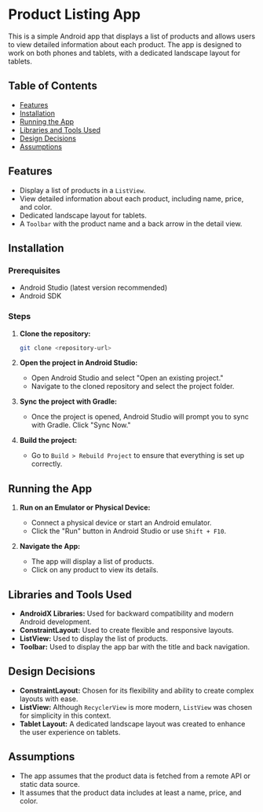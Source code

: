 
# Product Listing App

This is a simple Android app that displays a list of products and allows users to view detailed information about each product. The app is designed to work on both phones and tablets, with a dedicated landscape layout for tablets.

## Table of Contents
- [Features](#features)
- [Installation](#installation)
- [Running the App](#running-the-app)
- [Libraries and Tools Used](#libraries-and-tools-used)
- [Design Decisions](#design-decisions)
- [Assumptions](#assumptions)

## Features
- Display a list of products in a `ListView`.
- View detailed information about each product, including name, price, and color.
- Dedicated landscape layout for tablets.
- A `Toolbar` with the product name and a back arrow in the detail view.

## Installation

### Prerequisites
- Android Studio (latest version recommended)
- Android SDK

### Steps
1. **Clone the repository:**
   ```bash
   git clone <repository-url>
   ```
2. **Open the project in Android Studio:**
    - Open Android Studio and select "Open an existing project."
    - Navigate to the cloned repository and select the project folder.

3. **Sync the project with Gradle:**
    - Once the project is opened, Android Studio will prompt you to sync with Gradle. Click "Sync Now."

4. **Build the project:**
    - Go to `Build > Rebuild Project` to ensure that everything is set up correctly.

## Running the App

1. **Run on an Emulator or Physical Device:**
    - Connect a physical device or start an Android emulator.
    - Click the "Run" button in Android Studio or use `Shift + F10`.

2. **Navigate the App:**
    - The app will display a list of products.
    - Click on any product to view its details.

## Libraries and Tools Used
- **AndroidX Libraries:** Used for backward compatibility and modern Android development.
- **ConstraintLayout:** Used to create flexible and responsive layouts.
- **ListView:** Used to display the list of products.
- **Toolbar:** Used to display the app bar with the title and back navigation.

## Design Decisions
- **ConstraintLayout:** Chosen for its flexibility and ability to create complex layouts with ease.
- **ListView:** Although `RecyclerView` is more modern, `ListView` was chosen for simplicity in this context.
- **Tablet Layout:** A dedicated landscape layout was created to enhance the user experience on tablets.

## Assumptions
- The app assumes that the product data is fetched from a remote API or static data source.
- It assumes that the product data includes at least a name, price, and color.

